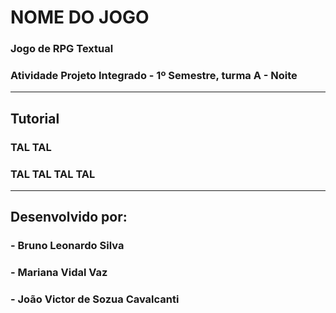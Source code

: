 # NOME DO JOGO

### Jogo de RPG Textual
### Atividade Projeto Integrado - 1º Semestre, turma A - Noite

---

## Tutorial

### TAL TAL

### TAL TAL TAL TAL

---

## Desenvolvido por:
### - Bruno Leonardo Silva
### - Mariana Vidal Vaz
### - João Victor de Sozua Cavalcanti